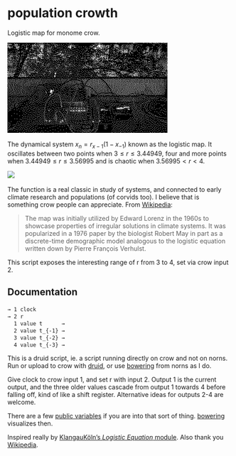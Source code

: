# population crowth

Logistic map for monome crow.

![](population-crowth.gif)

The dynamical system $x_n=r_{x−1}(1−x_{−1})$ known as the logistic map. It oscillates between two points when $3 \leq r \leq 3.44949$, four and more points when $3.44949 \leq r \leq 3.56995$ and is chaotic when $3.56995 \lt r \lt 4$.

![](https://upload.wikimedia.org/wikipedia/commons/0/09/Feigenbaum_Tree.gif)

The function is a real classic in study of systems, and connected to early climate research and populations (of corvids too). I believe that is something crow people can appreciate. From [Wikipedia](https://en.wikipedia.org/wiki/Logistic_map):

> The map was initially utilized by Edward Lorenz in the 1960s to showcase properties of irregular solutions in climate systems. It was popularized in a 1976 paper by the biologist Robert May in part as a discrete-time demographic model analogous to the logistic equation written down by Pierre François Verhulst.

This script exposes the interesting range of r from 3 to 4, set via crow input 2.

## Documentation

    → 1 clock
    → 2 r
      1 value t      →
      2 value t_{-1} →
      3 value t_{-2} →
      4 value t_{-3} →

This is a druid script, ie. a script running directly on crow and not on norns. Run or upload to crow with [druid](https://monome.org/docs/crow/druid/), or use [bowering](https://llllllll.co/t/bowering-a-crow-script-loader-for-norns/71797) from norns as I do.

Give clock to crow input 1, and set r with input 2. Output 1 is the current output, and the three older values cascade from output 1 towards 4 before falling off, kind of like a shift register. Alternative ideas for outputs 2-4 are welcome.

There are a few [public variables](https://monome.org/docs/crow/reference/#public) if you are into that sort of thing. [bowering](https://llllllll.co/t/bowering-a-crow-script-loader-for-norns/71797) visualizes then.

Inspired really by [KlangauKöln’s *Logistic Equation* module](https://xn--klangbaukln-zfb.de/2022/12/03/logistic-equation-and-cv-triggerdelay/). Also thank you [Wikipedia](https://en.wikipedia.org/wiki/Logistic_map).

